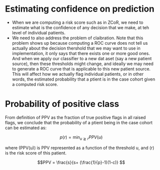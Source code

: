 # Estimating confidence on prediction

+ When we are computing a risk score such as in ZCoR, we need to estimate what is the confidence of any decision that we make, at teh level of individual patients.
+ We need to also address the problem of claibration. Note that this problem shows up because computing a ROC curve does not tell us actually about the decision thershold that we may want to use in implementation, it only says that there exists one or more good ones. And when we apply our classifier to a new dat aset (say a new patient source), then these thresholds might change, and ideally we may need to generate a ROC curve that is applicable to this new patient source. This will affect how we actually flag individual patients, or in other words, the estimated probability that a ptient is in the case cohort given a computed risk score.


# Probability of positive class

From definition of PPV as the fraction of true positive flags in all raised flags, we conclude that the probability of a ptient being in the case cohort can be estimated as:

$$ p(r) = \min_{u\geqq r} PPV(u)   $$

where \(PPV(u)\) is PPV represented as a function of the threshold u, and \(r\) is the risk score of this patient.

$$PPV = \frac{s}{s+ (\frac{1}{p}-1)(1-c)} $$

